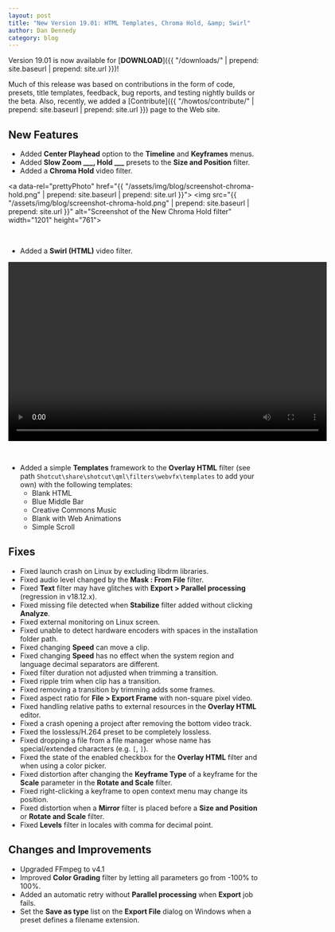 ```yaml
---
layout: post
title: "New Version 19.01: HTML Templates, Chroma Hold, &amp; Swirl"
author: Dan Dennedy
category: blog
---
```


Version 19.01 is now available for [**DOWNLOAD**]({{ "/downloads/" | prepend: site.baseurl | prepend: site.url }})!

Much of this release was based on contributions in the form of code, presets,
title templates, feedback, bug reports, and testing nightly builds or the beta.
Also, recently, we added a
[Contribute]({{ "/howtos/contribute/" | prepend: site.baseurl | prepend: site.url }})
page to the Web site.

## New Features

- Added **Center Playhead** option to the **Timeline** and **Keyframes** menus.
- Added **Slow Zoom ___, Hold ___** presets to the **Size and Position** filter.
- Added a **Chroma Hold** video filter.

<a data-rel="prettyPhoto" href="{{ "/assets/img/blog/screenshot-chroma-hold.png" | prepend: site.baseurl | prepend: site.url }}">
<img src="{{ "/assets/img/blog/screenshot-chroma-hold.png" | prepend: site.baseurl | prepend: site.url }}"
alt="Screenshot of the New Chroma Hold filter" width="1201" height="761"></a>

&nbsp;
- Added a **Swirl (HTML)** video filter.

<video width="640" height="360" autoplay="autoplay" loop="loop">
  <source src="{{ "/assets/img/blog/screencast-swirl.mp4" | prepend: site.baseurl | prepend: site.url }}" type="video/mp4">
</video>

&nbsp;
- Added a simple **Templates** framework to the **Overlay HTML** filter (see
  path `Shotcut\share\shotcut\qml\filters\webvfx\templates` to add your own)
  with the following templates:
  - Blank HTML
  - Blue Middle Bar
  - Creative Commons Music
  - Blank with Web Animations
  - Simple Scroll

## Fixes

- Fixed launch crash on Linux by excluding libdrm libraries.
- Fixed audio level changed by the **Mask : From File** filter.
- Fixed **Text** filter may have glitches with **Export > Parallel processing**
  (regression in v18.12.x).
- Fixed missing file detected when **Stabilize** filter added without clicking
  **Analyze**.
- Fixed external monitoring on Linux screen.
- Fixed unable to detect hardware encoders with spaces in the installation
  folder path.
- Fixed changing **Speed** can move a clip.
- Fixed changing **Speed** has no effect when the system region and language
  decimal separators are different.
- Fixed filter duration not adjusted when trimming a transition.
- Fixed ripple trim when clip has a transition.
- Fixed removing a transition by trimming adds some frames.
- Fixed aspect ratio for **File > Export Frame** with non-square pixel video.
- Fixed handling relative paths to external resources in the **Overlay HTML**
  editor.
- Fixed a crash opening a project after removing the bottom video track.
- Fixed the lossless/H.264 preset to be completely lossless.
- Fixed dropping a file from a file manager whose name has special/extended
  characters (e.g. `[`, `]`).
- Fixed the state of the enabled checkbox for the **Overlay HTML** filter and
  when using a color picker.
- Fixed distortion after changing the **Keyframe Type** of a keyframe for the
  **Scale** parameter in the **Rotate and Scale** filter.
- Fixed right-clicking a keyframe to open context menu may change its position.
- Fixed distortion when a **Mirror** filter is placed before a **Size and
  Position** or **Rotate and Scale** filter.
- Fixed **Levels** filter in locales with comma for decimal point.

## Changes and Improvements

- Upgraded FFmpeg to v4.1
- Improved **Color Grading** filter by letting all parameters go from -100% to 100%.
- Added an automatic retry without **Parallel processing** when **Export** job fails.
- Set the **Save as type** list on the **Export File** dialog on Windows when a
  preset defines a filename extension.
